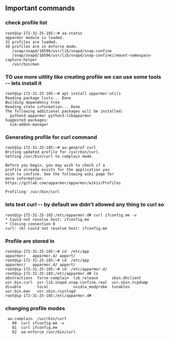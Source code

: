 ## Important commands 

### check profile list 

```
root@ip-172-31-25-185:~# aa-status 
apparmor module is loaded.
32 profiles are loaded.
30 profiles are in enforce mode.
   /snap/snapd/18596/usr/lib/snapd/snap-confine
   /snap/snapd/18596/usr/lib/snapd/snap-confine//mount-namespace-capture-helper
   /usr/bin/man

```

### TO use more uitlity like creating profile we can use some tools -- lets install it 

```
root@ip-172-31-25-185:~# apt install apparmor-utils 
Reading package lists... Done
Building dependency tree       
Reading state information... Done
The following additional packages will be installed:
  python3-apparmor python3-libapparmor
Suggested packages:
  vim-addon-manager

```

### Generating profile for curl command 

```
root@ip-172-31-25-185:~# aa-genprof curl 
Writing updated profile for /usr/bin/curl.
Setting /usr/bin/curl to complain mode.

Before you begin, you may wish to check if a
profile already exists for the application you
wish to confine. See the following wiki page for
more information:
https://gitlab.com/apparmor/apparmor/wikis/Profiles

Profiling: /usr/bin/curl

```

### lets test curl -- by default we didn't allowed any thing to curl so 

```
root@ip-172-31-25-185:/etc/apparmor.d# curl ifconfig.me -v
* Could not resolve host: ifconfig.me
* Closing connection 0
curl: (6) Could not resolve host: ifconfig.me

```



### Profile are stored in 

```
root@ip-172-31-25-185:~# cd  /etc/app
apparmor/   apparmor.d/ apport/     
root@ip-172-31-25-185:~# cd  /etc/app
apparmor/   apparmor.d/ apport/     
root@ip-172-31-25-185:~# cd  /etc/apparmor.d/
root@ip-172-31-25-185:/etc/apparmor.d# ls
abstractions  force-complain  lsb_release      sbin.dhclient  usr.bin.curl  usr.lib.snapd.snap-confine.real  usr.sbin.tcpdump
disable       local           nvidia_modprobe  tunables       usr.bin.man   usr.sbin.rsyslogd
root@ip-172-31-25-185:/etc/apparmor.d# 

```

### changing profile modes 

```
 aa-complain  /usr/bin/curl 
   80  curl ifconfig.me -v
   81  curl ifconfig.me
   82  aa-enforce /usr/bin/curl 
```

